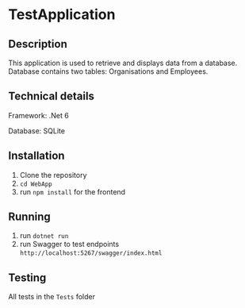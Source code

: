 # TestApplication

## Description

This application is used to retrieve and displays data from a database. Database contains two tables: Organisations and Employees.

## Technical details

Framework: .Net 6

Database: SQLite
 
## Installation

1. Clone the repository
2. `cd WebApp`
3. run `npm install` for the frontend

## Running

1. run `dotnet run`
2. run Swagger to test endpoints  `http://localhost:5267/swagger/index.html`

## Testing

All tests in the `Tests` folder
